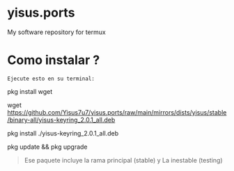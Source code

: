 # yisus.ports
My software repository for termux 

# Como instalar ?
`Ejecute esto en su terminal:`

pkg install wget 

wget https://github.com/Yisus7u7/yisus.ports/raw/main/mirrors/dists/yisus/stable/binary-all/yisus-keyring_2.0.1_all.deb

pkg install ./yisus-keyring_2.0.1_all.deb 

pkg update && pkg upgrade 

>Ese paquete incluye la rama principal (stable) y 
La inestable (testing)


